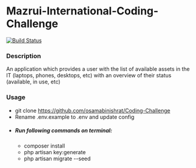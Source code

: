 # Mazrui-International-Coding-Challenge

[![Build Status](https://travis-ci.org/joemccann/dillinger.svg?branch=master)](https://travis-ci.org/joemccann/dillinger)

### Description
An application which provides a user with the list of available assets in the IT (laptops, phones, desktops, etc) with an overview of their status (available, in use, etc)

### Usage
- git clone https://github.com/osamabinishrat/Coding-Challenge
- Rename .env.example to .env and update config
- ##### Run following commands on terminal:
    - composer install
    - php artisan key:generate
    - php artisan migrate --seed
